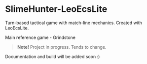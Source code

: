 # SlimeHunter-LeoEcsLite
Turn-based tactical game with match-line mechanics. Created with LeoEcsLite.

Main reference game - Grindstone

> **Note!** Project in progress. Tends to change.

Documentation and build will be added soon :)

